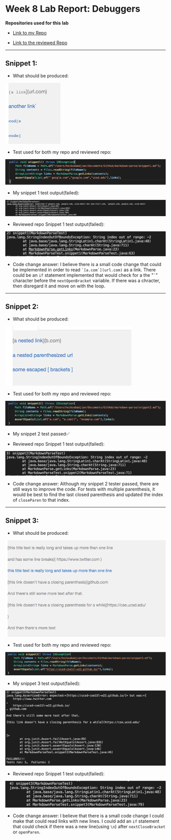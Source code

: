 # Week 8 Lab Report: Debuggers

**Repositories used for this lab**

* [Link to my Repo](https://github.com/habadjian/markdown-parse)
  
* [Link to the reviewed Repo](https://github.com/mramada22/markdown-parse)

***

## Snippet 1:

* What should be produced:

![snippet1actual](images4/snippet1actual.png)
  
* Test used for both my repo and reviewed repo: 
  
![snippet1test](images4/snippet1test.png)

* My snippet 1 test output(failed):
  
![mysnippet 1 test output](images4/mysnip1testr.png)

* Reviewed repo Snippet 1 test output(failed):
  
![their snippet 1 test output](images4/theirsnip1testr.png)

* Code change answer: I believe there is a small code change that could be implemented in order to read ``` `[a.com`](url.com) ``` as a link. There could be an ```if``` statement implemented that would check for a the "``` ` ```" character before the ```nextOpenBracket``` variable. If there was a chracter, then disregard it and move on with the loop.
***
  
## Snippet 2:

* What should be produced:

![snippet2actual](images4/snippet2actual.png)
  
* Test used for both my repo and reviewed repo: 
  
![snippet2test](images4/snippet2test.png)

* My snippet 2 test passed✅

* Reviewed repo Snippet 1 test output(failed):
  
![their snippet 2 test output](images4/theirsnip2testr.png)

* Code change answer: 
Although my snippet 2 tester passed, there are still ways to improve the code. For tests with multiple parenthesis, it would be best to find the last closed parenthesis and updated the index of ```closeParen``` to that index.
***
  
## Snippet 3:

* What should be produced:
  
![snippet3actual](images4/snippet3actual.png)
    
* Test used for both my repo and reviewed repo: 
    
![snippet3test](images4/snippet3test.png)
   
* My snippet 3 test output(failed):
    
![mysnippet 3 test output](images4/mysnip3testr.png)
    
* Reviewed repo Snippet 1 test output(failed):
   
![their snippet 3 test output](images4/theirsnip3testr2.png)

* Code change answer: I believe that there is a small code change I could make that could read links with new lines. I could add an ```if``` statement that could check if there was a new line(using ```\n```) after ```nextCloseBracket``` or ```openParen```. 